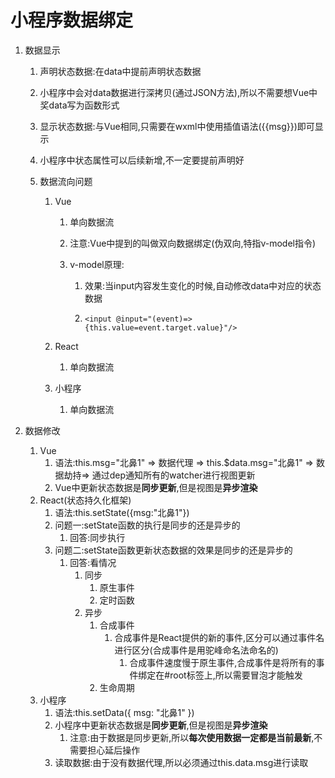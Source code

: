 # 小程序数据绑定

1. 数据显示

   1. 声明状态数据:在data中提前声明状态数据

   2. 小程序中会对data数据进行深拷贝(通过JSON方法),所以不需要想Vue中奖data写为函数形式

   3. 显示状态数据:与Vue相同,只需要在wxml中使用插值语法({{msg}})即可显示

   4. 小程序中状态属性可以后续新增,不一定要提前声明好

   5. 数据流向问题

      1. Vue

         1. 单向数据流

         2. 注意:Vue中提到的叫做双向数据绑定(伪双向,特指v-model指令)

         3. v-model原理:

            1. 效果:当input内容发生变化的时候,自动修改data中对应的状态数据

            2. ```vue
               <input @input="(event)=>{this.value=event.target.value}"/>
               ```

      2. React

         1. 单向数据流

      3. 小程序

         1. 单向数据流

2. 数据修改

   1. Vue
      1. 语法:this.msg="北鼻1"  =>  数据代理  =>  this.$data.msg="北鼻1"  =>  数据劫持=>  通过dep通知所有的watcher进行视图更新
      2. Vue中更新状态数据是**同步更新**,但是视图是**异步渲染**
   2. React(状态持久化框架)
      1. 语法:this.setState({msg:"北鼻1"})
      2. 问题一:setState函数的执行是同步的还是异步的
         1. 回答:同步执行
      3. 问题二:setState函数更新状态数据的效果是同步的还是异步的
         1. 回答:看情况
            1. 同步
               1. 原生事件
               2. 定时函数
            2. 异步
               1. 合成事件
                  1. 合成事件是React提供的新的事件,区分可以通过事件名进行区分(合成事件是用驼峰命名法命名的)
                     1. 合成事件速度慢于原生事件,合成事件是将所有的事件绑定在#root标签上,所以需要冒泡才能触发
               2. 生命周期
   3. 小程序
      1. 语法:this.setData({ msg: "北鼻1" })
      2. 小程序中更新状态数据是**同步更新**,但是视图是**异步渲染**
         1. 注意:由于数据是同步更新,所以**每次使用数据一定都是当前最新**,不需要担心延后操作
      3. 读取数据:由于没有数据代理,所以必须通过this.data.msg进行读取

